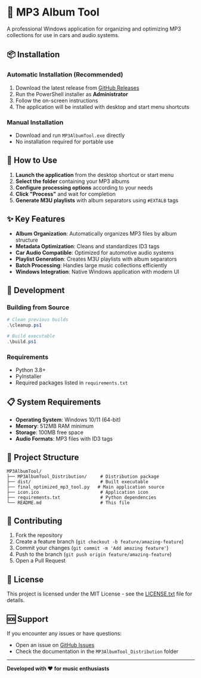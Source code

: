 # 🎵 MP3 Album Tool

A professional Windows application for organizing and optimizing MP3 collections for use in cars and audio systems.

## 📦 Installation

### Automatic Installation (Recommended)
1. Download the latest release from [GitHub Releases](https://github.com/Amok-83/MP3-TOOL/releases)
2. Run the PowerShell installer as **Administrator**
3. Follow the on-screen instructions
4. The application will be installed with desktop and start menu shortcuts

### Manual Installation
- Download and run `MP3AlbumTool.exe` directly
- No installation required for portable use

## 🚀 How to Use

1. **Launch the application** from the desktop shortcut or start menu
2. **Select the folder** containing your MP3 albums
3. **Configure processing options** according to your needs
4. **Click "Process"** and wait for completion
5. **Generate M3U playlists** with album separators using `#EXTALB` tags

## ✨ Key Features

- **Album Organization**: Automatically organizes MP3 files by album structure
- **Metadata Optimization**: Cleans and standardizes ID3 tags
- **Car Audio Compatible**: Optimized for automotive audio systems
- **Playlist Generation**: Creates M3U playlists with album separators
- **Batch Processing**: Handles large music collections efficiently
- **Windows Integration**: Native Windows application with modern UI

## 🔧 Development

### Building from Source
```powershell
# Clean previous builds
.\cleanup.ps1

# Build executable
.\build.ps1
```

### Requirements
- Python 3.8+
- PyInstaller
- Required packages listed in `requirements.txt`

## 📋 System Requirements

- **Operating System**: Windows 10/11 (64-bit)
- **Memory**: 512MB RAM minimum
- **Storage**: 100MB free space
- **Audio Formats**: MP3 files with ID3 tags

## 📁 Project Structure

```
MP3AlbumTool/
├── MP3AlbumTool_Distribution/     # Distribution package
├── dist/                          # Built executable
├── final_optimized_mp3_tool.py   # Main application source
├── icon.ico                       # Application icon
├── requirements.txt               # Python dependencies
└── README.md                      # This file
```

## 🤝 Contributing

1. Fork the repository
2. Create a feature branch (`git checkout -b feature/amazing-feature`)
3. Commit your changes (`git commit -m 'Add amazing feature'`)
4. Push to the branch (`git push origin feature/amazing-feature`)
5. Open a Pull Request

## 📄 License

This project is licensed under the MIT License - see the [LICENSE.txt](LICENSE.txt) file for details.

## 🆘 Support

If you encounter any issues or have questions:
- Open an issue on [GitHub Issues](https://github.com/Amok-83/MP3-TOOL/issues)
- Check the documentation in the `MP3AlbumTool_Distribution` folder

---

**Developed with ❤️ for music enthusiasts**